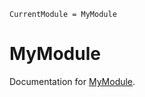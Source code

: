 ```@meta
CurrentModule = MyModule
```

# MyModule

Documentation for [MyModule](https://github.com/luisaforozco/MyModule.jl).
